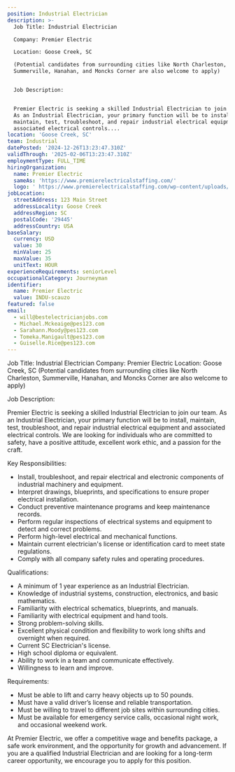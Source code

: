 ```yaml
---
position: Industrial Electrician
description: >-
  Job Title: Industrial Electrician

  Company: Premier Electric

  Location: Goose Creek, SC

  (Potential candidates from surrounding cities like North Charleston,
  Summerville, Hanahan, and Moncks Corner are also welcome to apply)


  Job Description:


  Premier Electric is seeking a skilled Industrial Electrician to join our team.
  As an Industrial Electrician, your primary function will be to install,
  maintain, test, troubleshoot, and repair industrial electrical equipment and
  associated electrical controls....
location: 'Goose Creek, SC'
team: Industrial
datePosted: '2024-12-26T13:23:47.310Z'
validThrough: '2025-02-06T13:23:47.310Z'
employmentType: FULL_TIME
hiringOrganization:
  name: Premier Electric
  sameAs: 'https://www.premierelectricalstaffing.com/'
  logo: ' https://www.premierelectricalstaffing.com/wp-content/uploads/2020/05/Premier-Electrical-Staffing-logo.png'
jobLocation:
  streetAddress: 123 Main Street
  addressLocality: Goose Creek
  addressRegion: SC
  postalCode: '29445'
  addressCountry: USA
baseSalary:
  currency: USD
  value: 30
  minValue: 25
  maxValue: 35
  unitText: HOUR
experienceRequirements: seniorLevel
occupationalCategory: Journeyman
identifier:
  name: Premier Electric
  value: INDU-scauzo
featured: false
email:
  - will@bestelectricianjobs.com
  - Michael.Mckeaige@pes123.com
  - Sarahann.Moody@pes123.com
  - Tomeka.Manigault@pes123.com
  - Guiselle.Rice@pes123.com
---
```




Job Title: Industrial Electrician
Company: Premier Electric
Location: Goose Creek, SC
(Potential candidates from surrounding cities like North Charleston, Summerville, Hanahan, and Moncks Corner are also welcome to apply)

Job Description:

Premier Electric is seeking a skilled Industrial Electrician to join our team. As an Industrial Electrician, your primary function will be to install, maintain, test, troubleshoot, and repair industrial electrical equipment and associated electrical controls. We are looking for individuals who are committed to safety, have a positive attitude, excellent work ethic, and a passion for the craft.

Key Responsibilities:

- Install, troubleshoot, and repair electrical and electronic components of industrial machinery and equipment.
- Interpret drawings, blueprints, and specifications to ensure proper electrical installation.
- Conduct preventive maintenance programs and keep maintenance records.
- Perform regular inspections of electrical systems and equipment to detect and correct problems.
- Perform high-level electrical and mechanical functions.
- Maintain current electrician's license or identification card to meet state regulations.
- Comply with all company safety rules and operating procedures.

Qualifications:

- A minimum of 1 year experience as an Industrial Electrician.
- Knowledge of industrial systems, construction, electronics, and basic mathematics.
- Familiarity with electrical schematics, blueprints, and manuals.
- Familiarity with electrical equipment and hand tools.
- Strong problem-solving skills.
- Excellent physical condition and flexibility to work long shifts and overnight when required.
- Current SC Electrician's license.
- High school diploma or equivalent.
- Ability to work in a team and communicate effectively.
- Willingness to learn and improve.

Requirements:

- Must be able to lift and carry heavy objects up to 50 pounds.
- Must have a valid driver’s license and reliable transportation.
- Must be willing to travel to different job sites within surrounding cities.
- Must be available for emergency service calls, occasional night work, and occasional weekend work.

At Premier Electric, we offer a competitive wage and benefits package, a safe work environment, and the opportunity for growth and advancement. If you are a qualified Industrial Electrician and are looking for a long-term career opportunity, we encourage you to apply for this position.
